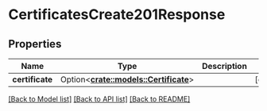 # CertificatesCreate201Response

## Properties

Name | Type | Description | Notes
------------ | ------------- | ------------- | -------------
**certificate** | Option<[**crate::models::Certificate**](certificate.md)> |  | [optional]

[[Back to Model list]](../README.md#documentation-for-models) [[Back to API list]](../README.md#documentation-for-api-endpoints) [[Back to README]](../README.md)


